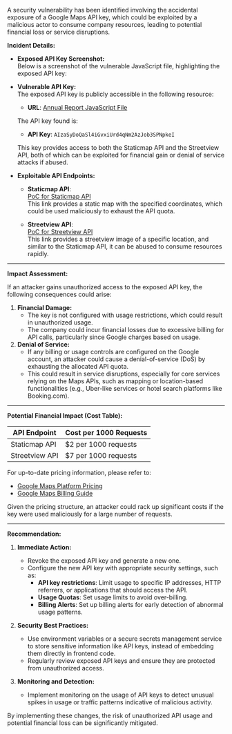 A security vulnerability has been identified involving the accidental exposure of a Google Maps API key, which could be exploited by a malicious actor to consume company resources, leading to potential financial loss or service disruptions.

**Incident Details:**

- **Exposed API Key Screenshot:**  
	Below is a screenshot of the vulnerable JavaScript file, highlighting the exposed API key:

- **Vulnerable API Key:**  
    The exposed API key is publicly accessible in the following resource:
    
    - **URL**: [Annual Report JavaScript File](https://www.northwesternmutual.com/react-assets/templates/vendors~__react_static_root__/src/pages/annualReport/2023~__react_static_root__/src/pages/annualRepo~50e84712.e8c02b4e.js)
    
    The API key found is:
    
    - **API Key**: `AIzaSyDoQaSl4iGvxiUrd4qNm2AzJob3SPNpkeI`
    
    This key provides access to both the Staticmap API and the Streetview API, both of which can be exploited for financial gain or denial of service attacks if abused.
    
- **Exploitable API Endpoints:**
    
    - **Staticmap API**:  
        [PoC for Staticmap API](https://maps.googleapis.com/maps/api/staticmap?center=45%2C10&zoom=7&size=400x400&key=AIzaSyDoQaSl4iGvxiUrd4qNm2AzJob3SPNpkeI)  
        This link provides a static map with the specified coordinates, which could be used maliciously to exhaust the API quota.
        
    - **Streetview API**:  
        [PoC for Streetview API](https://maps.googleapis.com/maps/api/streetview?size=400x400&location=40.720032,-73.988354&fov=90&heading=235&pitch=10&key=AIzaSyDoQaSl4iGvxiUrd4qNm2AzJob3SPNpkeI)  
        This link provides a streetview image of a specific location, and similar to the Staticmap API, it can be abused to consume resources rapidly.
        

---

**Impact Assessment:**

If an attacker gains unauthorized access to the exposed API key, the following consequences could arise:

1. **Financial Damage:**
    - The key is not configured with usage restrictions, which could result in unauthorized usage.
    - The company could incur financial losses due to excessive billing for API calls, particularly since Google charges based on usage.
2. **Denial of Service:**
    - If any billing or usage controls are configured on the Google account, an attacker could cause a denial-of-service (DoS) by exhausting the allocated API quota.
    - This could result in service disruptions, especially for core services relying on the Maps APIs, such as mapping or location-based functionalities (e.g., Uber-like services or hotel search platforms like Booking.com).

---

**Potential Financial Impact (Cost Table):**

|**API Endpoint**|**Cost per 1000 Requests**|
|---|---|
|Staticmap API|$2 per 1000 requests|
|Streetview API|$7 per 1000 requests|

For up-to-date pricing information, please refer to:

- [Google Maps Platform Pricing](https://cloud.google.com/maps-platform/pricing)
- [Google Maps Billing Guide](https://developers.google.com/maps/billing/gmp-billing)

Given the pricing structure, an attacker could rack up significant costs if the key were used maliciously for a large number of requests.

---

**Recommendation:**

1. **Immediate Action:**
    
    - Revoke the exposed API key and generate a new one.
    - Configure the new API key with appropriate security settings, such as:
        - **API key restrictions**: Limit usage to specific IP addresses, HTTP referrers, or applications that should access the API.
        - **Usage Quotas**: Set usage limits to avoid over-billing.
        - **Billing Alerts**: Set up billing alerts for early detection of abnormal usage patterns.
2. **Security Best Practices:**
    
    - Use environment variables or a secure secrets management service to store sensitive information like API keys, instead of embedding them directly in frontend code.
    - Regularly review exposed API keys and ensure they are protected from unauthorized access.
3. **Monitoring and Detection:**
    
    - Implement monitoring on the usage of API keys to detect unusual spikes in usage or traffic patterns indicative of malicious activity.

By implementing these changes, the risk of unauthorized API usage and potential financial loss can be significantly mitigated.